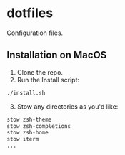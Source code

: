 # dotfiles

Configuration files.

## Installation on MacOS

1. Clone the repo.
2. Run the Install script:

```sh
./install.sh
```

3. Stow any directories as you'd like:

```sh
stow zsh-theme
stow zsh-completions
stow zsh-home
stow iterm
...
```

